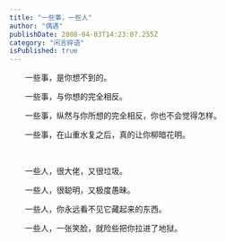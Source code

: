 ```yaml
---
title: "一些事，一些人"
author: "偶遇"
publishDate: 2008-04-03T14:23:07.255Z
category: "闲言碎语"
isPublished: true
---
```


<P style="TEXT-INDENT: 2em;">一些事，是你想不到的。</P>
<P style="TEXT-INDENT: 2em;">一些事，与你想的完全相反。</P>
<P style="TEXT-INDENT: 2em;">一些事，纵然与你所想的完全相反，你也不会觉得怎样。</P>
<P style="TEXT-INDENT: 2em;">一些事，在山重水复之后，真的让你柳暗花明。</P>
<P style="TEXT-INDENT: 2em;">&nbsp;</P>
<P style="TEXT-INDENT: 2em;">一些人，很大佬，又很垃圾。</P>
<P style="TEXT-INDENT: 2em;">一些人，很聪明，又极度愚昧。</P>
<P style="TEXT-INDENT: 2em;">一些人，你永远看不见它藏起来的东西。</P>
<P style="TEXT-INDENT: 2em;">一些人，一张笑脸，就险些把你拉进了地狱。</P>